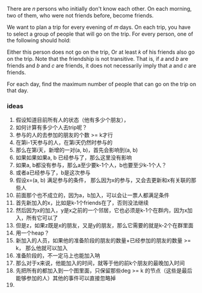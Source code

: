 There are 𝑛
 persons who initially don't know each other. On each morning, two of them, who were not friends before, become friends.

We want to plan a trip for every evening of 𝑚
 days. On each trip, you have to select a group of people that will go on the trip. For every person, one of the following should hold:

Either this person does not go on the trip,
Or at least 𝑘
 of his friends also go on the trip.
Note that the friendship is not transitive. That is, if 𝑎
 and 𝑏
 are friends and 𝑏
 and 𝑐
 are friends, it does not necessarily imply that 𝑎
 and 𝑐
 are friends.

For each day, find the maximum number of people that can go on the trip on that day.

### ideas
1. 假设知道目前所有人的状态（他有多少个朋友），
2. 如何计算有多少个人去trip呢？
3. 参与的人的去参加的朋友的个数 >= k才行
4. 在第i-1天参与的人，在第i天仍然时参与的
5. 那么在第i天，新增的一对(a, b)，首先会影响到(a, b)
6. 如果如果如果a, b 已经参与了，那么这里没有影响
7. 如果a, b都没有参与，那么a至少要k-1个人，b也要至少k-1个人？
8. 或者a已经参与了，b是这次参与
9. 假设x=(a, b) 满足参与的条件， 那么因为x的参与，又会去更新和x有关联的那些人
10. 前面那个也不成立的，因为a，b加入，可以会让一票人都满足条件
11. 首先新加入的x，比如是k-1个friends在了，否则没法继续
12. 然后因为x的加入，y是x之前的一个邻居，它也必须是k-1个在群内，因为x加入，所有它可以了
13. 但是z，如果z既是x的朋友，又是y的朋友，那么它需要的就是k-2个在群里面
14. 用一个heap？
15. 新加入的人员，如果他的准备阶段的朋友的数量+已经参加的朋友的数量 >= k， 那么他就可以加入
16. 准备阶段的，不一定马上也能加入呐
17. 那么对于x来说，他能加入的时间，就等于他的前k个朋友的最晚加入时间
18. 先把所有的都加入到一个图里面，只保留那些deg >= k 的节点（这些是最后能够参加的人）其他的事件可以直接忽略掉
19. 